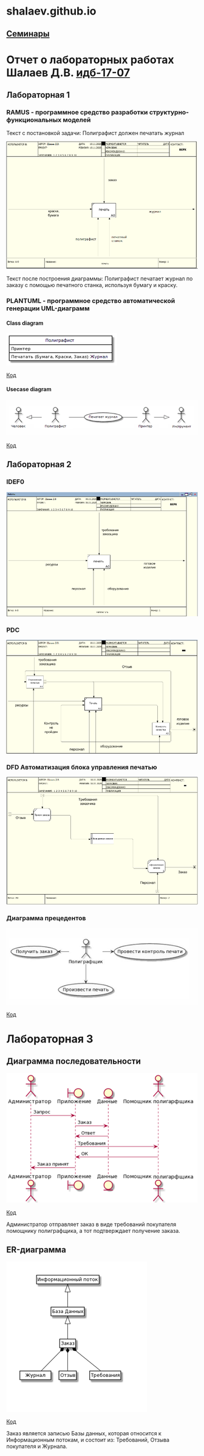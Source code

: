 # shalaev.github.io

## [Семинары](https://github.com/Dsgjrk/shalaev.github.io/blob/main/Семинары.md)

# Отчет о лабораторных работах Шалаев Д.В. [идб-17-07](https://github.com/stankin/design-part-1/wiki/list-idb-17-07)
## Лабораторная 1

### RAMUS - программное средство разработки структурно-функциональных моделей
Текст с постановкой задачи: Полиграфист должен печатать журнал

![none](https://github.com/Dsgjrk/shalaev.github.io/blob/main/лр%201/лр%201%201.PNG)

Текст после построения диаграммы: Полиграфист печатает журнал по заказу с помощью печатного станка, используя бумагу и краску.

### PLANTUML - программное средство автоматической генерации UML-диаграмм
#### Class diagram
![none](https://github.com/Dsgjrk/shalaev.github.io/blob/main/лр%201/лр%201%203%20new.png)

[Код](https://github.com/Dsgjrk/shalaev.github.io/blob/main/лр%201/text%201%203.txt)

#### Usecase diagram
![none](https://github.com/Dsgjrk/shalaev.github.io/blob/main/лр%201/лр%201%202.PNG)

[Код](https://github.com/Dsgjrk/shalaev.github.io/blob/main/лр%201/text%201%202.txt)
## Лабораторная 2

### IDEF0

![none](https://github.com/Dsgjrk/shalaev.github.io/blob/main/лр%202/лр%202%201.PNG)

### PDC

![none](https://github.com/Dsgjrk/shalaev.github.io/blob/main/лр%202/лр%202%202%20new.PNG)

### DFD Автоматизация блока управления печатью

![none](https://github.com/Dsgjrk/shalaev.github.io/blob/main/лр%202/лр%202%203%20new.PNG)



### Диаграмма прецедентов

![none](https://github.com/Dsgjrk/shalaev.github.io/blob/main/лр%202/лр%202%204.jpg)

[Код](https://github.com/Dsgjrk/shalaev.github.io/blob/main/лр%202/text2.txt)


# Лабораторная 3

## Диаграмма последовательности
![none](https://github.com/Dsgjrk/shalaev.github.io/blob/main/лр%203/лр%203%201.png)

[Код](https://github.com/Dsgjrk/shalaev.github.io/blob/main/лр%203/text3.txt)

Администратор отправляет заказ в виде требований покупателя помощнику полиграфщика, а тот подтверждает получение заказа.

## ER-диаграмма
![none](https://github.com/Dsgjrk/shalaev.github.io/blob/main/лр%203/лр%203%202.png)

[Код](https://github.com/Dsgjrk/shalaev.github.io/blob/main/лр%203/text%203%201.txt)

Заказ является записью Базы данных, которая относится к Информационным потокам, и состоит из: Требований, Отзыва покупателя и Журнала.
